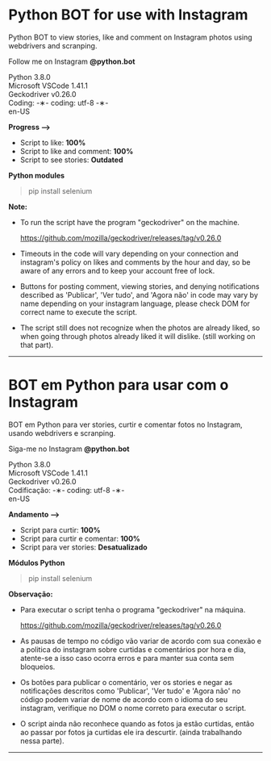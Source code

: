 # Python BOT for use with Instagram

Python BOT to view stories, like and comment on Instagram photos using webdrivers and scranping.

Follow me on Instagram <strong>@python.bot</strong>

Python 3.8.0 </br>
Microsoft VSCode 1.41.1 </br>
Geckodriver v0.26.0 </br>
Coding: -&lowast;- coding: utf-8 -&lowast;- </br>
en-US </br>

<strong>Progress --></strong>

* Script to like: <strong>100%</strong></br>
* Script to like and comment: <strong>100%</strong></br>
* Script to see stories: <strong>Outdated</strong>

<strong>Python modules</strong>

  > pip install selenium </br>
  
<strong>Note:</strong>

* To run the script have the program "geckodriver" on the machine.

  https://github.com/mozilla/geckodriver/releases/tag/v0.26.0

* Timeouts in the code will vary depending on your connection and instagram's policy on likes and comments by the hour and day, so be aware of any errors and to keep your account free of lock.

* Buttons for posting comment, viewing stories, and denying notifications described as 'Publicar', 'Ver tudo', and 'Agora não' in code may vary by name depending on your instagram language, please check DOM for correct name to execute the script.

* The script still does not recognize when the photos are already liked, so when going through photos already liked it will dislike. (still working on that part).

 ---------------------------------------------------------------------------------------------------------------------

# BOT em Python para usar com o Instagram

BOT em Python para ver stories, curtir e comentar fotos no Instagram, usando webdrivers e scranping.

Siga-me no Instagram <strong>@python.bot</strong>

Python 3.8.0 </br>
Microsoft VSCode 1.41.1 </br>
Geckodriver v0.26.0 </br>
Codificação: -&lowast;- coding: utf-8 -&lowast;- </br>
en-US </br>

<strong>Andamento --></strong>

* Script para curtir: <strong>100%</strong> </br>
* Script para curtir e comentar: <strong>100%</strong> </br>
* Script para ver stories: <strong>Desatualizado</strong>

<strong>Módulos Python</strong>

 > pip install selenium </br>
 
<strong>Observação:</strong>
 
* Para executar o script tenha o programa "geckodriver" na máquina.
 
  https://github.com/mozilla/geckodriver/releases/tag/v0.26.0
 
* As pausas de tempo no código vão variar de acordo com sua conexão e a politica do instagram sobre curtidas e comentários por hora e dia, atente-se a isso caso ocorra erros e para manter sua conta sem bloqueios.
 
* Os botões para publicar o comentário, ver os stories e negar as notificações descritos como 'Publicar', 'Ver tudo' e 'Agora não' no código podem variar de nome de acordo com o idioma do seu instagram, verifique no DOM o nome correto para executar o script.

* O script ainda não reconhece quando as fotos ja estão curtidas, então ao passar por fotos ja curtidas ele ira descurtir. (ainda trabalhando nessa parte).
 
----------------------------------------------------------------------------------------------------------------------
